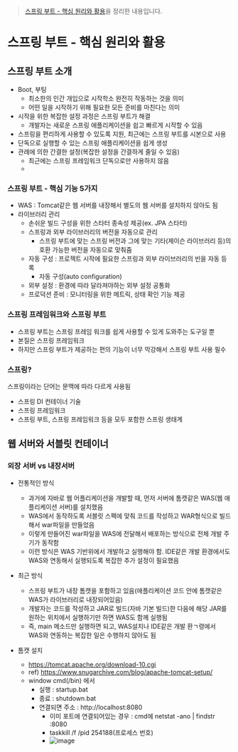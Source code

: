 > [스프링 부트 - 핵심 원리와 활용]([https://search.shopping.naver.com/book/catalog/33824626625?cat_id=50010921&frm=PBOKMOD&query=%ED%98%BC%EC%9E%90+%EA%B3%B5%EB%B6%80%ED%95%98%EB%8A%94+%EC%BB%B4%ED%93%A8%ED%84%B0+%EA%B5%AC%EC%A1%B0%2B%EC%9A%B4%EC%98%81%EC%B2%B4%EC%A0%9C&NaPm=ct%3Dlt312sds%7Cci%3D844548e8dd8a960c346be35ce939307f79e42506%7Ctr%3Dboknx%7Csn%3D95694%7Chk%3Da6eadf79d7232b75fffb0cf6c8269c4ec7bf21d6](https://www.inflearn.com/course/%EC%8A%A4%ED%94%84%EB%A7%81%EB%B6%80%ED%8A%B8-%ED%95%B5%EC%8B%AC%EC%9B%90%EB%A6%AC-%ED%99%9C%EC%9A%A9/dashboard)https://www.inflearn.com/course/%EC%8A%A4%ED%94%84%EB%A7%81%EB%B6%80%ED%8A%B8-%ED%95%B5%EC%8B%AC%EC%9B%90%EB%A6%AC-%ED%99%9C%EC%9A%A9/dashboard)을 정리한 내용입니다.

스프링 부트 - 핵심 원리와 활용
==============================
## 스프링 부트 소개

* Boot, 부팅
  - 최소한의 인간 개입으로 시작학소 완전히 작동하는 것을 의미
  - 어떤 일을 시작하기 위해 필요한 모든 준비를 마친다는 의미
* 시작을 위한 복잡한 설정 과정은 스프링 부트가 해결
  - 개발자는 새로운 스프링 애플리케이션을 쉽고 빠르게 시작할 수 있음
* 스프링을 편리하게 사용할 수 있도록 지원, 최근에는 스프링 부트를 시본으로 사용
* 단독으로 실행할 수 있는 스프링 애플리케이션을 쉽게 생성
* 관례에 의한 간결한 설정(복잡한 설정을 간결하게 줄일 수 있음)
  - 최근에는 스프링 프레임워크 단독으로만 사용하지 않음
  - 
### 스프링 부트 - 핵심 기능 5가지
* WAS : Tomcat같은 웹 서버를 내장해서 별도의 웹 서버를 설치하지 않아도 됨
* 라이브러리 관리 
  - 손쉬운 빌드 구성을 위한 스타터 종속성 제공(ex. JPA 스타터)
  - 스프링과 외부 라이브러리의 버전을 자동으로 관리
    + 스프링 부트에 맞는 스프링 버전과 그에 맞는 기타(제이슨 라이브러리 등)의 호환 가능한 버전을 자동으로 맞춰줌
  - 자동 구성 : 프로젝트 시작에 필요한 스프링과 외부 라이브러리의 빈을 자동 등록
    + 자동 구성(auto configuration)
  - 외부 설정 : 환경에 따라 달라져야하는 외부 설정 공통화
  - 프로덕션 준비 : 모니터링을 위한 메트릭, 상태 확인 기능 제공
 
### 스프링 프레임워크와 스프링 부트
* 스프링 부트는 스프링 프레임 워크를 쉽게 사용할 수 있게 도와주는 도구일 뿐
* 본질은 스프링 프레임워크
* 하지만 스프링 부트가 제공하는 편의 기능이 너무 막강해서 스프링 부트 사용 필수

### 스프링?
스프링이라는 단어는 문맥에 따라 다르게 사용됨
* 스프링 DI 컨테이너 기술
* 스프링 프레임워크
* 스프링 부트, 스프링 프레임워크 등을 모두 포함한 스프링 생태계

## 웹 서버와 서블릿 컨테이너
### 외장 서버 vs 내장서버
* 전통적인 방식
  - 과거에 자바로 웹 어플리케이션을 개발할 때, 먼저 서버에 톰캣같은 WAS(웹 애플리케이션 서버)를 설치했음
  - WAS에서 동작하도록 서블릿 스펙에 맞춰 코드를 작성하고 WAR형식으로 빌드해서 war파일을 만들었음
  - 이렇게 만들어진 war파일을 WAS에 전달해서 배포하는 방식으로 전체 개발 주기가 동작함
  - 이런 방식은 WAS 기반위에서 개발하고 실행해야 함. IDE같은 개발 환경에서도 WAS와 연동해서 실행되도록 복잡한 추가 설정이 필요했음

* 최근 방식
  - 스프링 부트가 내장 톰캣을 포함하고 있음(애플리케이션 코드 안에 톰캣같은 WAS가 라이브러리로 내장되어있음)
  - 개발자는 코드를 작성하고 JAR로 빌드(자바 기본 빌드)한 다음에 해당 JAR를 원하는 위치에서 실행하기만 하면 WAS도 함께 실행됨
  - 즉, main 메소드만 실행하면 되고, WAS설치나 IDE같은 개발 환ㄱ령에서 WAS와 연동하는 복잡한 일은 수행하지 않아도 됨
 
* 톰캣 설치
  - https://tomcat.apache.org/download-10.cgi
  - ref) https://www.snugarchive.com/blog/apache-tomcat-setup/
  - window cmd(/bin) 에서
    + 실행 : startup.bat
    + 종료 : shutdown.bat
    + 연결되면 주소 : http://localhost:8080
      + 이미 포트에 연결되어있는 경우 : cmd에 netstat -ano | findstr :8080
      + taskkill /f /pid 254188(프로세스 번호)
      + ![image](https://github.com/yongbyn/TIL/assets/44955172/ba186bae-34a8-44be-b21f-be2427126213)
    
